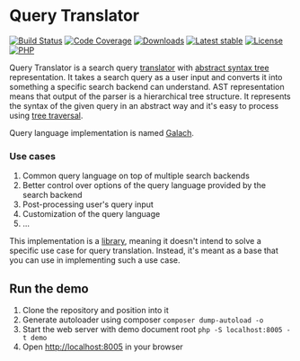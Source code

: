 # Query Translator

[![Build Status](https://img.shields.io/travis/netgen/query-translator.svg?style=flat-square)](https://travis-ci.org/netgen/query-translator)
[![Code Coverage](https://img.shields.io/codecov/c/github/netgen/query-translator.svg?style=flat-square)](https://codecov.io/gh/netgen/query-translator)
[![Downloads](https://img.shields.io/packagist/dt/netgen/query-translator.svg?style=flat-square)](https://packagist.org/packages/netgen/query-translator)
[![Latest stable](https://img.shields.io/packagist/v/netgen/query-translator.svg?style=flat-square)](https://packagist.org/packages/netgen/query-translator)
[![License](https://img.shields.io/packagist/l/netgen/query-translator.svg?style=flat-square)](https://packagist.org/packages/netgen/query-translator)
[![PHP](https://img.shields.io/badge/php-%3E%3D%205.6-8892BF.svg?style=flat-square)](https://secure.php.net/)

Query Translator is a search query [translator](https://en.wikipedia.org/wiki/Translator_(computing))
with [abstract syntax tree](https://en.wikipedia.org/wiki/Abstract_syntax_tree) representation.
It takes a search query as a user input and converts it into something a specific search
backend can understand. AST representation means that output of the parser is a hierarchical tree
structure. It represents the syntax of the given query in an abstract way and it's easy to process
using [tree traversal](https://en.wikipedia.org/wiki/Tree_traversal).

Query language implementation is named [Galach](https://github.com/netgen/query-translator/tree/master/lib/Languages/Galach).

### Use cases

1. Common query language on top of multiple search backends
2. Better control over options of the query language provided by the search backend
3. Post-processing user's query input
4. Customization of the query language
5. ...

This implementation is a [library](https://en.wikipedia.org/wiki/Library_(computing)), meaning it
doesn't intend to solve a specific use case for query translation. Instead, it's meant as a base that
you can use in implementing such a use case.

## Run the demo

1. Clone the repository and position into it
2. Generate autoloader using composer `composer dump-autoload -o`
3. Start the web server with demo document root `php -S localhost:8005 -t demo`
4. Open [http://localhost:8005](http://localhost:8005) in your browser
